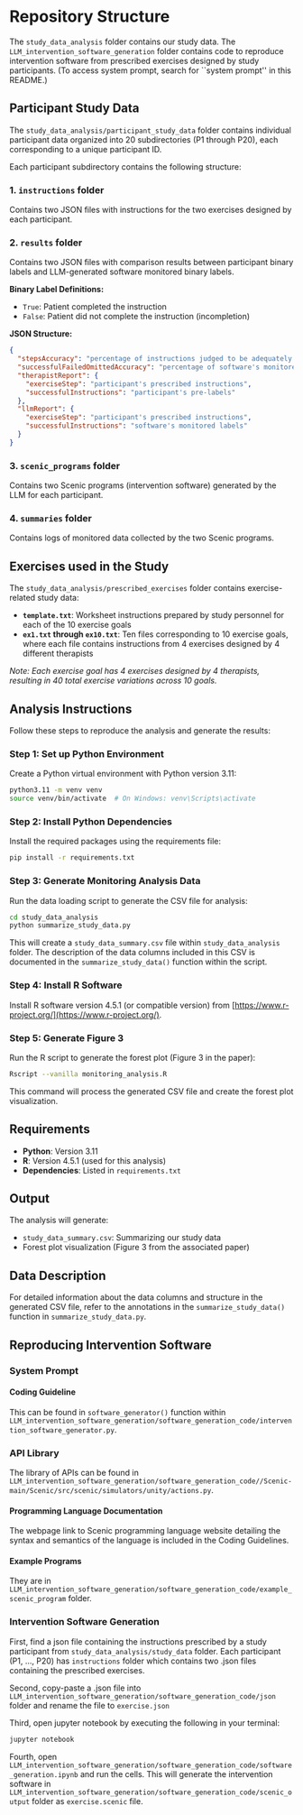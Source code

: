 # Repository Structure

The `study_data_analysis` folder contains our study data. The `LLM_intervention_software_generation` folder contains code to reproduce intervention software from prescribed exercises designed by study participants. (To access system prompt, search for ``system prompt'' in this README.)

## Participant Study Data

The `study_data_analysis/participant_study_data` folder contains individual participant data organized into 20 subdirectories (P1 through P20), each corresponding to a unique participant ID.

Each participant subdirectory contains the following structure:

### 1. `instructions` folder
Contains two JSON files with instructions for the two exercises designed by each participant.

### 2. `results` folder
Contains two JSON files with comparison results between participant binary labels and LLM-generated software monitored binary labels.

**Binary Label Definitions:**
- `True`: Patient completed the instruction
- `False`: Patient did not complete the instruction (incompletion)

**JSON Structure:**
```json
{
  "stepsAccuracy": "percentage of instructions judged to be adequately paced by the participant",
  "successfulFailedOmittedAccuracy": "percentage of software's monitored labels that match the participant's labels",
  "therapistReport": {
    "exerciseStep": "participant's prescribed instructions",
    "successfulInstructions": "participant's pre-labels"
  },
  "llmReport": {
    "exerciseStep": "participant's prescribed instructions", 
    "successfulInstructions": "software's monitored labels"
  }
}
```

### 3. `scenic_programs` folder
Contains two Scenic programs (intervention software) generated by the LLM for each participant.

### 4. `summaries` folder
Contains logs of monitored data collected by the two Scenic programs.

## Exercises used in the Study

The `study_data_analysis/prescribed_exercises` folder contains exercise-related study data:

- **`template.txt`**: Worksheet instructions prepared by study personnel for each of the 10 exercise goals
- **`ex1.txt` through `ex10.txt`**: Ten files corresponding to 10 exercise goals, where each file contains instructions from 4 exercises designed by 4 different therapists

*Note: Each exercise goal has 4 exercises designed by 4 therapists, resulting in 40 total exercise variations across 10 goals.*

## Analysis Instructions

Follow these steps to reproduce the analysis and generate the results:

### Step 1: Set up Python Environment
Create a Python virtual environment with Python version 3.11:

```bash
python3.11 -m venv venv
source venv/bin/activate  # On Windows: venv\Scripts\activate
```

### Step 2: Install Python Dependencies
Install the required packages using the requirements file:

```bash
pip install -r requirements.txt
```

### Step 3: Generate Monitoring Analysis Data
Run the data loading script to generate the CSV file for analysis:

```bash
cd study_data_analysis
python summarize_study_data.py
```

This will create a `study_data_summary.csv` file within `study_data_analysis` folder. The description of the data columns included in this CSV is documented in the `summarize_study_data()` function within the script.

### Step 4: Install R Software
Install R software version 4.5.1 (or compatible version) from [https://www.r-project.org/](https://www.r-project.org/).

### Step 5: Generate Figure 3
Run the R script to generate the forest plot (Figure 3 in the paper):

```bash
Rscript --vanilla monitoring_analysis.R 
```

This command will process the generated CSV file and create the forest plot visualization.

## Requirements

- **Python**: Version 3.11
- **R**: Version 4.5.1 (used for this analysis)
- **Dependencies**: Listed in `requirements.txt`

## Output

The analysis will generate:
- `study_data_summary.csv`: Summarizing our study data
- Forest plot visualization (Figure 3 from the associated paper)

## Data Description
For detailed information about the data columns and structure in the generated CSV file, refer to the annotations in the `summarize_study_data()` function in `summarize_study_data.py`.

## Reproducing Intervention Software

### System Prompt
#### Coding Guideline
This can be found in `software_generator()` function within `LLM_intervention_software_generation/software_generation_code/intervention_software_generator.py`.  

### API Library
The library of APIs can be found in `LLM_intervention_software_generation/software_generation_code//Scenic-main/Scenic/src/scenic/simulators/unity/actions.py`.

#### Programming Language Documentation
The webpage link to Scenic programming language website detailing the syntax and semantics of the language is included in the Coding Guidelines. 

#### Example Programs
They are in `LLM_intervention_software_generation/software_generation_code/example_scenic_program` folder. 

### Intervention Software Generation
First, find a json file containing the instructions prescribed by a study participant from `study_data_analysis/study_data` folder. 
Each participant (P1, ..., P20) has `instructions` folder which contains two .json files containing the prescribed exercises.

Second, copy-paste a .json file into `LLM_intervention_software_generation/software_generation_code/json` folder and rename the file to `exercise.json`

Third, open jupyter notebook by executing the following in your terminal:
```bash
jupyter notebook
```

Fourth, open `LLM_intervention_software_generation/software_generation_code/software_generation.ipynb` and run the cells. This will generate the intervention software in `LLM_intervention_software_generation/software_generation_code/scenic_output` folder as `exercise.scenic` file. 
